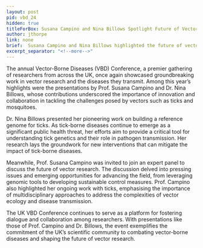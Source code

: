 ```yaml
---
layout: post
pid: vbd_24
hidden: true
titleForBox: Susana Campino and Nina Billows Spotlight Future of Vector Research at UK VBD Conference
author: jthorpe
link: none
brief:  Susana Campino and Nina Billows highlighted the future of vector research at the UK VBD Conference, with Dr. Billows showcasing her work on a tick reference genome and Prof. Campino contributing to a panel on advancing vector research and her work with ticks.
excerpt_separator: "<!--more-->"
---
```


The annual Vector-Borne Diseases (VBD) Conference, a premier gathering of researchers from across the UK, once again showcased groundbreaking work in vector research and the diseases they transmit. Among this year’s highlights were the presentations by Prof. Susana Campino and Dr. Nina Billows, whose contributions underscored the importance of innovation and collaboration in tackling the challenges posed by vectors such as ticks and mosquitoes.

Dr. Nina Billows presented her pioneering work on building a reference genome for ticks. As tick-borne diseases continue to emerge as a significant public health threat, her efforts aim to provide a critical tool for understanding tick genetics and their role in pathogen transmission. Her research lays the groundwork for new interventions that can mitigate the impact of tick-borne diseases.

Meanwhile, Prof. Susana Campino was invited to join an expert panel to discuss the future of vector research. The discussion delved into pressing issues and emerging opportunities for advancing the field, from leveraging genomic tools to developing sustainable control measures. Prof. Campino also highlighted her ongoing work with ticks, emphasising the importance of multidisciplinary approaches to address the complexities of vector ecology and disease transmission.

The UK VBD Conference continues to serve as a platform for fostering dialogue and collaboration among researchers. With presentations like those of Prof. Campino and Dr. Billows, the event exemplifies the commitment of the UK’s scientific community to combating vector-borne diseases and shaping the future of vector research.